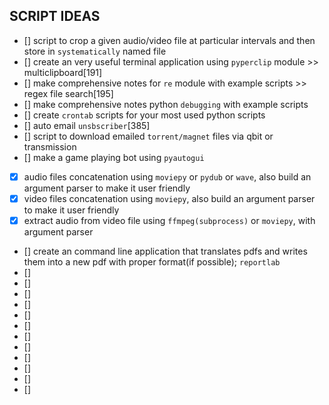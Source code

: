 ## SCRIPT IDEAS
- [] script to crop a given audio/video file at particular intervals and then store in `systematically` named file
- [] create an very useful terminal application using `pyperclip` module >> multiclipboard[191]
- [] make comprehensive notes for `re` module with example scripts >> regex file search[195]
- [] make comprehensive notes python `debugging` with example scripts
- [] create `crontab` scripts for your most used python scripts
- [] auto email `unsbscriber`[385]
- [] script to download emailed `torrent/magnet` files via qbit or transmission
- [] make a game playing bot using `pyautogui`
- [x] audio files concatenation using `moviepy` or `pydub` or `wave`, also build an argument parser to make it user friendly
- [x] video files concatenation using `moviepy`, also build an argument parser to make it user friendly
- [x] extract audio from video file using `ffmpeg(subprocess)` or `moviepy`, with argument parser
- [] create an command line application that translates pdfs and writes them into a new pdf with proper format(if possible); `reportlab` 
- [] 
- [] 
- [] 
- [] 
- [] 
- [] 
- [] 
- [] 
- [] 
- [] 
- [] 
- [] 
